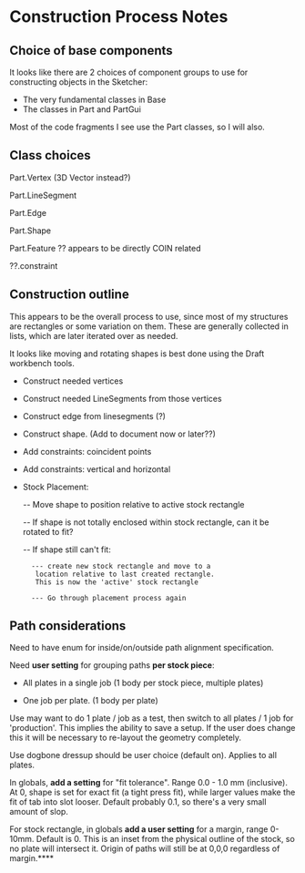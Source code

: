 # Construction Process Notes

## Choice of base components

It looks like there are 2 choices of component groups to use for constructing objects in the Sketcher:  


- The very fundamental classes in Base
- The classes in Part and PartGui

Most of the code fragments I see use the Part classes, so I will also.

## Class choices
Part.Vertex  (3D Vector instead?)

Part.LineSegment

Part.Edge

Part.Shape

Part.Feature ?? appears to be directly COIN related

??.constraint

## Construction outline

This appears to be the overall process to use, since most of my structures are rectangles or some variation on them. These are generally collected in lists, which are later iterated over as needed.

It looks like moving and rotating shapes is best done using the Draft workbench tools.

- Construct needed vertices
- Construct needed LineSegments from those vertices
- Construct edge from linesegments (?)
- Construct shape. (Add to document now or later??)
- Add constraints: coincident points
- Add constraints: vertical and horizontal
- Stock Placement:

	-- Move shape to position relative to active stock rectangle

	-- If shape is not totally enclosed within stock rectangle, can it be rotated to fit?

	-- If shape still can't fit:

		--- create new stock rectangle and move to a
		 location relative to last created rectangle.
		 This is now the 'active' stock rectangle

		--- Go through placement process again

## Path considerations
Need to have enum for inside/on/outside path alignment specification.

Need **user setting** for grouping paths **per stock piece**:

- All plates in a single job (1 body per stock piece, multiple plates)

- One job per plate. (1 body per plate)

Use may want to do 1 plate / job as a test, then switch to all plates / 1 job for 'production'. This implies the ability to save a setup. If the user does change this it will be necessary to re-layout the geometry completely.

Use dogbone dressup should be user choice (default on). Applies to all plates.

In globals, **add a setting** for "fit tolerance". Range 0.0 - 1.0 mm (inclusive). At 0, shape is set for exact fit (a tight press fit), while larger values make the fit of tab into slot looser. Default probably 0.1, so there's a very small amount of slop.

For stock rectangle, in globals **add a user setting** for a margin, range 0-10mm. Default is 0. This is an inset from the physical outline of the stock, so no plate will intersect it. Origin of paths will still be at 0,0,0 regardless of margin.****
